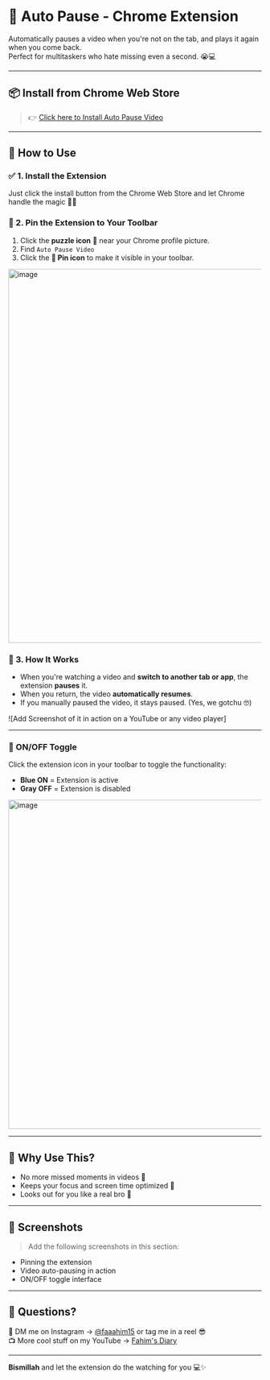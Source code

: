 # 🎥 Auto Pause - Chrome Extension

Automatically pauses a video when you're not on the tab, and plays it again when you come back.  
Perfect for multitaskers who hate missing even a second. 😭💻

---

## 📦 Install from Chrome Web Store

> 👉 [Click here to Install Auto Pause Video](https://faaahim15.github.io/Auto-Pause/)  

---

## 🚀 How to Use

### ✅ 1. Install the Extension
Just click the install button from the Chrome Web Store and let Chrome handle the magic 🧙‍♂️

### 📌 2. Pin the Extension to Your Toolbar
1. Click the **puzzle icon** 🔧 near your Chrome profile picture.
2. Find `Auto Pause Video`
3. Click the **📌 Pin icon** to make it visible in your toolbar.

<img width="743" alt="image" src="https://github.com/user-attachments/assets/879bc0fe-a03d-4ca1-a7fa-a2403c2f7566" />


### 🔁 3. How It Works
- When you're watching a video and **switch to another tab or app**, the extension **pauses** it.
- When you return, the video **automatically resumes**.
- If you manually paused the video, it stays paused. (Yes, we gotchu 🤓)

![Add Screenshot of it in action on a YouTube or any video player]

---

### 🔘 ON/OFF Toggle

Click the extension icon in your toolbar to toggle the functionality:
- **Blue ON** = Extension is active
- **Gray OFF** = Extension is disabled

<img width="654" alt="image" src="https://github.com/user-attachments/assets/4c478cd6-8f18-4937-934e-aeb82e6ef962" />


---

## 🧠 Why Use This?
- No more missed moments in videos 😤
- Keeps your focus and screen time optimized 🌚
- Looks out for you like a real bro 💋

---

## 📸 Screenshots

> Add the following screenshots in this section:
- Pinning the extension
- Video auto-pausing in action
- ON/OFF toggle interface

---

## 📩 Questions?

📩 DM me on Instagram → [@faaahim15](https://www.instagram.com/faaahim15) or tag me in a reel 😎  
📺 More cool stuff on my YouTube → [Fahim's Diary](https://www.youtube.com/@Fahim-zk)

---

**Bismillah** and let the extension do the watching for you 💻✨
